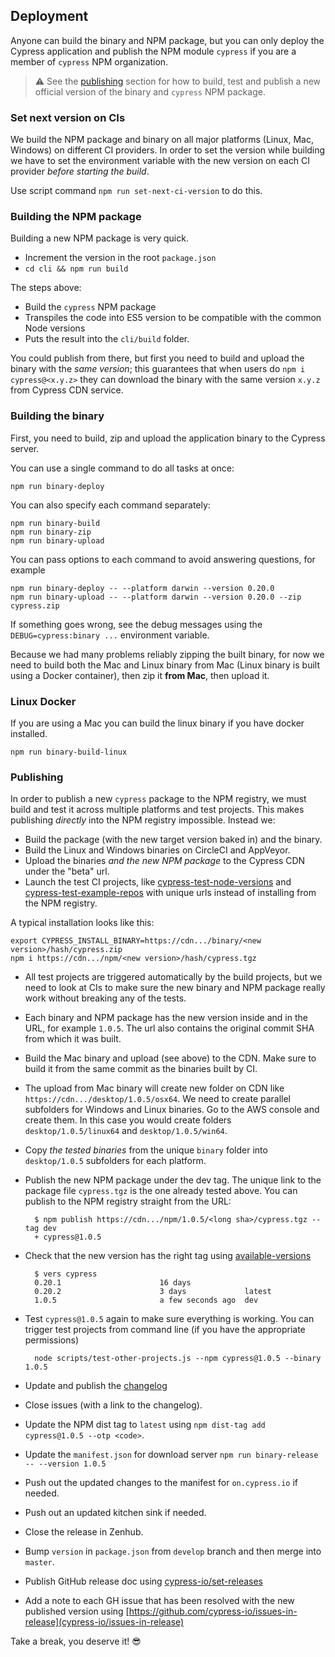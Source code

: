 ## Deployment

Anyone can build the binary and NPM package, but you can only deploy the Cypress application
and publish the NPM module `cypress` if you are a member of `cypress` NPM organization.

> :warning: See the [publishing](#publishing) section for how to build, test and publish a
new official version of the binary and `cypress` NPM package.

### Set next version on CIs

We build the NPM package and binary on all major platforms (Linux, Mac, Windows) on different CI
providers. In order to set the version while building we have to set the environment variable
with the new version on each CI provider *before starting the build*.

Use script command `npm run set-next-ci-version` to do this.

### Building the NPM package

Building a new NPM package is very quick.

- Increment the version in the root `package.json`
- `cd cli && npm run build`

The steps above:

- Build the `cypress` NPM package
- Transpiles the code into ES5 version to be compatible with the common Node versions
- Puts the result into the `cli/build` folder.

You could publish from there, but first you need to build and upload the binary with the *same version*;
this guarantees that when users do `npm i cypress@<x.y.z>` they can download the binary
with the same version `x.y.z` from Cypress CDN service.

### Building the binary

First, you need to build, zip and upload the application binary to the Cypress server.

You can use a single command to do all tasks at once:

```
npm run binary-deploy
```

You can also specify each command separately:

```
npm run binary-build
npm run binary-zip
npm run binary-upload
```

You can pass options to each command to avoid answering questions, for example

```
npm run binary-deploy -- --platform darwin --version 0.20.0
npm run binary-upload -- --platform darwin --version 0.20.0 --zip cypress.zip
```

If something goes wrong, see the debug messages using the `DEBUG=cypress:binary ...` environment
variable.

Because we had many problems reliably zipping the built binary, for now we need
to build both the Mac and Linux binary from Mac (Linux binary is built using
a Docker container), then zip it **from Mac**, then upload it.

### Linux Docker

If you are using a Mac you can build the linux binary if you have docker installed.

```
npm run binary-build-linux
```

### Publishing

In order to publish a new `cypress` package to the NPM registry, we must build and test it across
multiple platforms and test projects. This makes publishing *directly* into the NPM registry
impossible. Instead we:

- Build the package (with the new target version baked in) and the binary.
- Build the Linux and Windows binaries on CircleCI and AppVeyor.
- Upload the binaries *and the new NPM package* to the Cypress CDN under the "beta" url.
- Launch the test CI projects, like [cypress-test-node-versions](https://github.com/cypress-io/cypress-test-node-versions) and [cypress-test-example-repos](https://github.com/cypress-io/cypress-test-example-repos) with unique urls instead of installing from the NPM registry.

A typical installation looks like this:

```
export CYPRESS_INSTALL_BINARY=https://cdn.../binary/<new version>/hash/cypress.zip
npm i https://cdn.../npm/<new version>/hash/cypress.tgz
```

- All test projects are triggered automatically by the build projects, but we need to look at CIs
    to make sure the new binary and NPM package really work without breaking any of the tests.
- Each binary and NPM package has the new version inside and in the URL, for example `1.0.5`. The url
    also contains the original commit SHA from which it was built.
- Build the Mac binary and upload (see above) to the CDN. Make sure to build it from the
    same commit as the binaries built by CI.
- The upload from Mac binary will create new folder on CDN like
    `https://cdn.../desktop/1.0.5/osx64`. We need to create parallel subfolders for
    Windows and Linux binaries. Go to the AWS console and create them. In this case you would create
    folders `desktop/1.0.5/linux64` and `desktop/1.0.5/win64`.
- Copy _the tested binaries_ from the unique `binary` folder into `desktop/1.0.5` subfolders for each
    platform.
- Publish the new NPM package under the dev tag. The unique link to the package file `cypress.tgz`
    is the one already tested above. You can publish to the NPM registry straight from the URL:

        $ npm publish https://cdn.../npm/1.0.5/<long sha>/cypress.tgz --tag dev
        + cypress@1.0.5

- Check that the new version has the right tag using
    [available-versions](https://github.com/bahmutov/available-versions)

        $ vers cypress
        0.20.1                      16 days
        0.20.2                      3 days             latest
        1.0.5                       a few seconds ago  dev

- Test `cypress@1.0.5` again to make sure everything is working. You can trigger test projects
    from command line (if you have the appropriate permissions)

        node scripts/test-other-projects.js --npm cypress@1.0.5 --binary 1.0.5

- Update and publish the [changelog](https://github.com/cypress-io/cypress-documentation/blob/develop/source/guides/references/changelog.md)
- Close issues (with a link to the changelog).
- Update the NPM dist tag to `latest` using `npm dist-tag add cypress@1.0.5 --otp <code>`.
- Update the `manifest.json` for download server `npm run binary-release -- --version 1.0.5`
- Push out the updated changes to the manifest for `on.cypress.io` if needed.
- Push out an updated kitchen sink if needed.
- Close the release in Zenhub.
- Bump `version` in `package.json` from `develop` branch and then merge into `master`.
- Publish GitHub release doc using [cypress-io/set-releases](https://github.com/cypress-io/set-releases)
- Add a note to each GH issue that has been resolved with the new published version using [https://github.com/cypress-io/issues-in-release](cypress-io/issues-in-release)

Take a break, you deserve it! :sunglasses:
